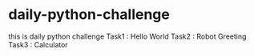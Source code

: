 # daily-python-challenge
this is daily python challenge 
Task1 : Hello World
Task2 : Robot Greeting
Task3 : Calculator

